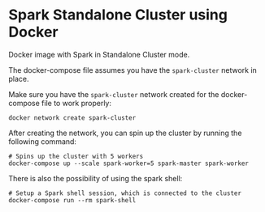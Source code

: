 # Spark Standalone Cluster using Docker 

Docker image with Spark in Standalone Cluster mode.

The docker-compose file assumes you have the `spark-cluster` network in place.

Make sure you have the `spark-cluster` network created for the docker-compose file to work properly:

```
docker network create spark-cluster
```

After creating the network, you can spin up the cluster by running the following command:

```
# Spins up the cluster with 5 workers
docker-compose up --scale spark-worker=5 spark-master spark-worker
```

There is also the possibility of using the spark shell:

```
# Setup a Spark shell session, which is connected to the cluster
docker-compose run --rm spark-shell
```
